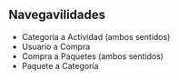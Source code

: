 ## Navegavilidades

- Categoria a Actividad (ambos sentidos)
- Usuario a Compra
- Compra a Paquetes (ambos sentidos)
- Paquete a Categoría